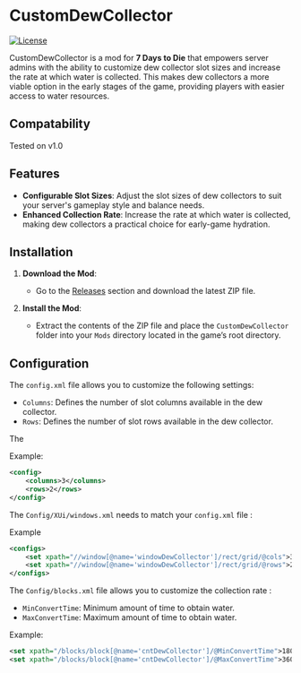 # CustomDewCollector

[![License](https://img.shields.io/badge/license-MIT-blue.svg)](LICENSE)

CustomDewCollector is a mod for **7 Days to Die** that empowers server admins with the ability to customize dew collector slot sizes and increase the rate at which water is collected. This makes dew collectors a more viable option in the early stages of the game, providing players with easier access to water resources.

## Compatability
Tested on v1.0

## Features

- **Configurable Slot Sizes**: Adjust the slot sizes of dew collectors to suit your server's gameplay style and balance needs.
- **Enhanced Collection Rate**: Increase the rate at which water is collected, making dew collectors a practical choice for early-game hydration.

## Installation

1. **Download the Mod**:
   - Go to the [Releases](https://github.com/VirtualVerse-LLC/CustomDewCollectorSize/releases/) section and download the latest ZIP file.

2. **Install the Mod**:
   - Extract the contents of the ZIP file and place the `CustomDewCollector` folder into your `Mods` directory located in the game’s root directory.


## Configuration

The `config.xml` file allows you to customize the following settings:

- `Columns`: Defines the number of slot columns available in the dew collector.
- `Rows`: Defines the number of slot rows available in the dew collector.

The

Example:

```xml
<config>
    <columns>3</columns>
    <rows>2</rows>
</config>
```

The `Config/XUi/windows.xml` needs to match your `config.xml` file :

Example
```xml
<configs>
	<set xpath="//window[@name='windowDewCollector']/rect/grid/@cols">3</set>
	<set xpath="//window[@name='windowDewCollector']/rect/grid/@rows">2</set>
</configs>
```

The `Config/blocks.xml` file allows you to customize the collection rate :

- `MinConvertTime`: Minimum amount of time to obtain water. <!-- 3600 Game Seconds = 1 Game Hours -->
- `MaxConvertTime`: Maximum amount of time to obtain water. 

Example:
```xml
<set xpath="/blocks/block[@name='cntDewCollector']/@MinConvertTime">1800</set>
<set xpath="/blocks/block[@name='cntDewCollector']/@MaxConvertTime">3600</set>
```

